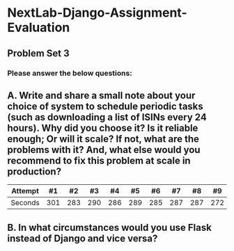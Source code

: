# NextLab-Django-Assignment-Evaluation

## Problem Set 3
### Please answer the below questions:

## A. Write and share a small note about your choice of system to schedule periodic tasks (such as downloading a list of ISINs every 24 hours). Why did you choose it? Is it reliable enough; Or will it scale? If not, what are the problems with it? And, what else would you recommend to fix this problem at scale in production?
Attempt | #1 | #2 | #3 | #4 | #5 | #6 | #7 | #8 | #9 | #10 | #11
--- | --- | --- | --- |--- |--- |--- |--- |--- |--- |--- |---
Seconds | 301 | 283 | 290 | 286 | 289 | 285 | 287 | 287 | 272 | 276 | 269

## B. In what circumstances would you use Flask instead of Django and vice versa? 

